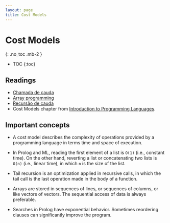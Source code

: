 ```yaml
---
layout: page
title: Cost Models
---
```


# Cost Models
{: .no_toc .mb-2 }

- TOC
{:toc}

## Readings

- [Chamada de cauda](http://en.wikipedia.org/wiki/Tail_call)
- [Array programming](http://www.vector.org.uk/archive/v223/smill222.htm)
- [Recursão de cauda](http://en.wikipedia.org/wiki/Tail_recursion)
- Cost Models chapter from [Introduction to Programming Languages](https://en.wikibooks.org/wiki/Introduction_to_Programming_Languages).

## Important concepts

- A cost model describes the complexity of operations provided by a programming
  language in terms time and space of execution.

- In Prolog and ML, reading the first element of a list is `O(1)` (i.e.,
  constant time). On the other hand, reverting a list or concatenating two lists
  is `O(n)` (i.e., linear time), in which `n` is the size of the list.

- Tail recursion is an optimization applied in recursive calls, in which the
  tail call is the last operation made in the body of a function.

- Arrays are stored in sequences of lines, or sequences of columns, or like
  vectors of vectors. The sequential access of data is always preferable.

- Searches in Prolog have exponential behavior. Sometimes reordering clauses can
  significantly improve the program.
